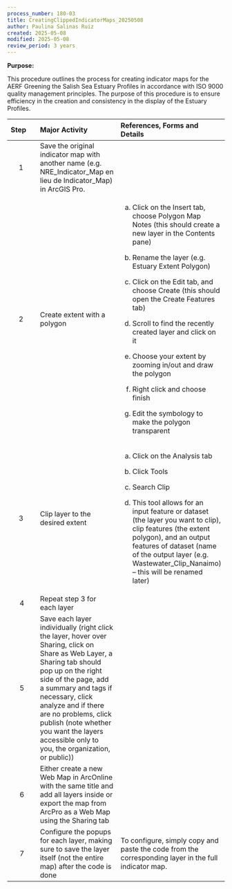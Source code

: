 ```yaml
---
process_number: 180-03
title: CreatingClippedIndicatorMaps_20250508
author: Paulina Salinas Ruiz
created: 2025-05-08
modified: 2025-05-08
review_period: 3 years
---
```


**Purpose:**

This procedure outlines the process for creating indicator maps for the AERF Greening the Salish Sea Estuary Profiles in accordance with ISO 9000 quality management principles. The purpose of this procedure is to ensure efficiency in the creation and consistency in the display of the Estuary Profiles.

<table>
<colgroup>
<col style="width: 16%" />
<col style="width: 42%" />
<col style="width: 41%" />
</colgroup>
<thead>
<tr>
<th style="text-align: left;"><strong>Step</strong> </th>
<th style="text-align: left;"><strong>Major Activity</strong> </th>
<th style="text-align: left;"><strong>References, Forms and Details</strong> </th>
</tr>
</thead>
<tbody>
<tr>
<td style="text-align: center;">1 </td>
<td>Save the original indicator map with another name (e.g. NRE_Indicator_Map en lieu de Indicator_Map) in ArcGIS Pro.</td>
<td></td>
</tr>
<tr>
<td style="text-align: center;">2 </td>
<td>Create extent with a polygon</td>
<td><ol type="a">
<li><p>Click on the Insert tab, choose Polygon Map Notes (this should create a new layer in the Contents pane)</p></li>
<li><p>Rename the layer (e.g. Estuary Extent Polygon)</p></li>
<li><p>Click on the Edit tab, and choose Create (this should open the Create Features tab)</p></li>
<li><p>Scroll to find the recently created layer and click on it</p></li>
<li><p>Choose your extent by zooming in/out and draw the polygon</p></li>
<li><p>Right click and choose finish</p></li>
<li><p>Edit the symbology to make the polygon transparent</p></li>
</ol></td>
</tr>
<tr>
<td style="text-align: center;">3 </td>
<td>Clip layer to the desired extent</td>
<td><ol type="a">
<li><p>Click on the Analysis tab</p></li>
<li><p>Click Tools</p></li>
<li><p>Search Clip</p></li>
<li><p>This tool allows for an input feature or dataset (the layer you want to clip), clip features (the extent polygon), and an output features of dataset (name of the output layer (e.g. Wastewater_Clip_Nanaimo) – this will be renamed later)</p></li>
</ol></td>
</tr>
<tr>
<td style="text-align: center;">4</td>
<td>Repeat step 3 for each layer</td>
<td></td>
</tr>
<tr>
<td style="text-align: center;">5</td>
<td>Save each layer individually (right click the layer, hover over Sharing, click on Share as Web Layer, a Sharing tab should pop up on the right side of the page, add a summary and tags if necessary, click analyze and if there are no problems, click publish (note whether you want the layers accessible only to you, the organization, or public))</td>
<td></td>
</tr>
<tr>
<td style="text-align: center;">6</td>
<td>Either create a new Web Map in ArcOnline with the same title and add all layers inside or export the map from ArcPro as a Web Map using the Sharing tab</td>
<td></td>
</tr>
<tr>
<td style="text-align: center;">7</td>
<td>Configure the popups for each layer, making sure to save the layer itself (not the entire map) after the code is done</td>
<td>To configure, simply copy and paste the code from the corresponding layer in the full indicator map.</td>
</tr>
</tbody>
</table>
